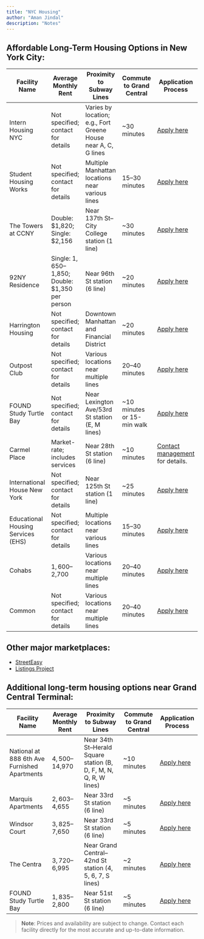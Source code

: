 ```yaml
---
title: "NYC Housing"
author: "Aman Jindal"
description: "Notes"
---
```


## Affordable Long-Term Housing Options in New York City:

| Facility Name             | Average Monthly Rent       | Proximity to Subway Lines                          | Commute to Grand Central | Application Process                                                                                          |
|---------------------------|----------------------------|---------------------------------------------------|--------------------------|--------------------------------------------------------------------------------------------------------------|
| Intern Housing NYC        | Not specified; contact for details | Varies by location; e.g., Fort Greene House near A, C, G lines | ~30 minutes              | <a href="https://interns.nyc/" target="_blank">Apply here</a>                                               |
| Student Housing Works     | Not specified; contact for details | Multiple Manhattan locations near various lines    | 15–30 minutes            | <a href="https://studenthousingworks.com/" target="_blank">Apply here</a>                                   |
| The Towers at CCNY        | Double: $1,820; Single: $2,156 | Near 137th St–City College station (1 line)        | ~30 minutes              | <a href="https://ccnytowers.com/" target="_blank">Apply here</a>                                            |
| 92NY Residence            | Single: $1,650–$1,850; Double: $1,350 per person | Near 96th St station (6 line)             | ~20 minutes              | <a href="https://www.92ny.org/residence" target="_blank">Apply here</a>                                     |
| Harrington Housing        | Not specified; contact for details | Downtown Manhattan and Financial District          | ~20 minutes              | <a href="https://www.harringtonhousing.com/location/new-york-city" target="_blank">Apply here</a>           |
| Outpost Club              | Not specified; contact for details | Various locations near multiple lines               | 20–40 minutes            | <a href="https://outpost-club.com/nyc-intern-housing" target="_blank">Apply here</a>                        |
| FOUND Study Turtle Bay    | Not specified; contact for details | Near Lexington Ave/53rd St station (E, M lines)     | ~10 minutes or 15-min walk | <a href="https://www.foundstudy.com/turtlebay" target="_blank">Apply here</a>                               |
| Carmel Place              | Market-rate; includes services     | Near 28th St station (6 line)                       | ~10 minutes              | <a href="https://en.wikipedia.org/wiki/Carmel_Place" target="_blank">Contact management</a> for details.    |
| International House New York | Not specified; contact for details | Near 125th St station (1 line)                      | ~25 minutes              | <a href="https://www.ihouse-nyc.org/" target="_blank">Apply here</a>                                        |
| Educational Housing Services (EHS) | Not specified; contact for details | Multiple locations near various lines               | 15–30 minutes            | <a href="https://www.studenthousing.org/" target="_blank">Apply here</a>                                    |
| Cohabs                   | $1,600–$2,700              | Various locations near multiple lines               | 20–40 minutes            | <a href="https://www.cohabs.com/" target="_blank">Apply here</a>                                            |
| Common                   | Not specified; contact for details | Various locations near multiple lines               | 20–40 minutes            | <a href="https://www.common.com/" target="_blank">Apply here</a>                                            |


## Other major marketplaces:

- <a href="https://streeteasy.com/" target="_blank">StreetEasy</a>
- <a href="https://www.listingsproject.com/" target="_blank">Listings Project</a>

## Additional long-term housing options near Grand Central Terminal:

| Facility Name                     | Average Monthly Rent  | Proximity to Subway Lines                          | Commute to Grand Central | Application Process                                                                                              |
|-----------------------------------|-----------------------|---------------------------------------------------|--------------------------|--------------------------------------------------------------------------------------------------------------|
| National at 888 6th Ave Furnished Apartments | $4,500–$14,970         | Near 34th St–Herald Square station (B, D, F, M, N, Q, R, W lines) | ~10 minutes              | <a href="https://www.forrent.com/find/NY/metro-NYC/New%2BYork/transit-Grand%2BCentral%2BTerminal" target="_blank">Apply here</a>           |
| Marquis Apartments                | $2,603–$4,655         | Near 33rd St station (6 line)                     | ~5 minutes               | <a href="https://www.forrent.com/find/NY/metro-NYC/New%2BYork/transit-Grand%2BCentral%2BTerminal" target="_blank">Apply here</a>           |
| Windsor Court                     | $3,825–$7,650         | Near 33rd St station (6 line)                     | ~5 minutes               | <a href="https://www.forrent.com/find/NY/metro-NYC/New%2BYork/transit-Grand%2BCentral%2BTerminal" target="_blank">Apply here</a>           |
| The Centra                        | $3,720–$6,995         | Near Grand Central–42nd St station (4, 5, 6, 7, S lines) | ~2 minutes               | <a href="https://www.forrent.com/find/NY/metro-NYC/New%2BYork/transit-Grand%2BCentral%2BTerminal" target="_blank">Apply here</a>           |
| FOUND Study Turtle Bay            | $1,835–$2,800         | Near 51st St station (6 line)                     | ~5 minutes               | <a href="https://www.forrent.com/find/NY/metro-NYC/New%2BYork/transit-Grand%2BCentral%2BTerminal" target="_blank">Apply here</a>           |

> **Note**: Prices and availability are subject to change. Contact each facility directly for the most accurate and up-to-date information.
